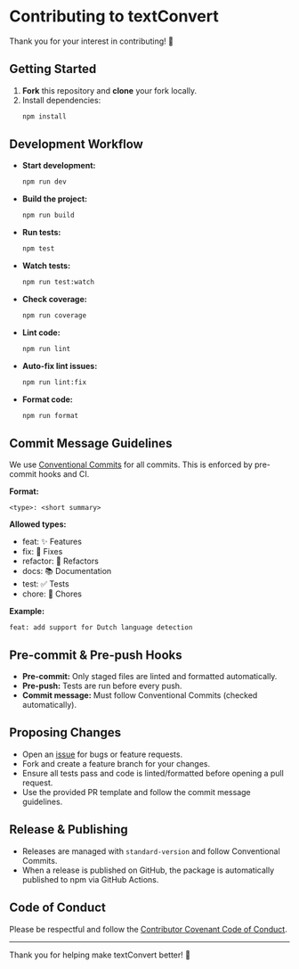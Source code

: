 # Contributing to textConvert

Thank you for your interest in contributing! 🎉

## Getting Started

1. **Fork** this repository and **clone** your fork locally.
2. Install dependencies:
   ```sh
   npm install
   ```

## Development Workflow

- **Start development:**
  ```sh
  npm run dev
  ```
- **Build the project:**
  ```sh
  npm run build
  ```
- **Run tests:**
  ```sh
  npm test
  ```
- **Watch tests:**
  ```sh
  npm run test:watch
  ```
- **Check coverage:**
  ```sh
  npm run coverage
  ```
- **Lint code:**
  ```sh
  npm run lint
  ```
- **Auto-fix lint issues:**
  ```sh
  npm run lint:fix
  ```
- **Format code:**
  ```sh
  npm run format
  ```

## Commit Message Guidelines

We use [Conventional Commits](https://www.conventionalcommits.org/) for all commits. This is enforced by pre-commit hooks and CI.

**Format:**

```
<type>: <short summary>
```

**Allowed types:**

- feat: ✨ Features
- fix: 🐛 Fixes
- refactor: 🧼 Refactors
- docs: 📚 Documentation
- test: ✅ Tests
- chore: 🔧 Chores

**Example:**

```
feat: add support for Dutch language detection
```

## Pre-commit & Pre-push Hooks

- **Pre-commit:** Only staged files are linted and formatted automatically.
- **Pre-push:** Tests are run before every push.
- **Commit message:** Must follow Conventional Commits (checked automatically).

## Proposing Changes

- Open an [issue](https://github.com/Monsieur-Nico/textConvert/issues) for bugs or feature requests.
- Fork and create a feature branch for your changes.
- Ensure all tests pass and code is linted/formatted before opening a pull request.
- Use the provided PR template and follow the commit message guidelines.

## Release & Publishing

- Releases are managed with `standard-version` and follow Conventional Commits.
- When a release is published on GitHub, the package is automatically published to npm via GitHub Actions.

## Code of Conduct

Please be respectful and follow the [Contributor Covenant Code of Conduct](https://www.contributor-covenant.org/version/2/1/code_of_conduct/).

---

Thank you for helping make textConvert better! 🚀
